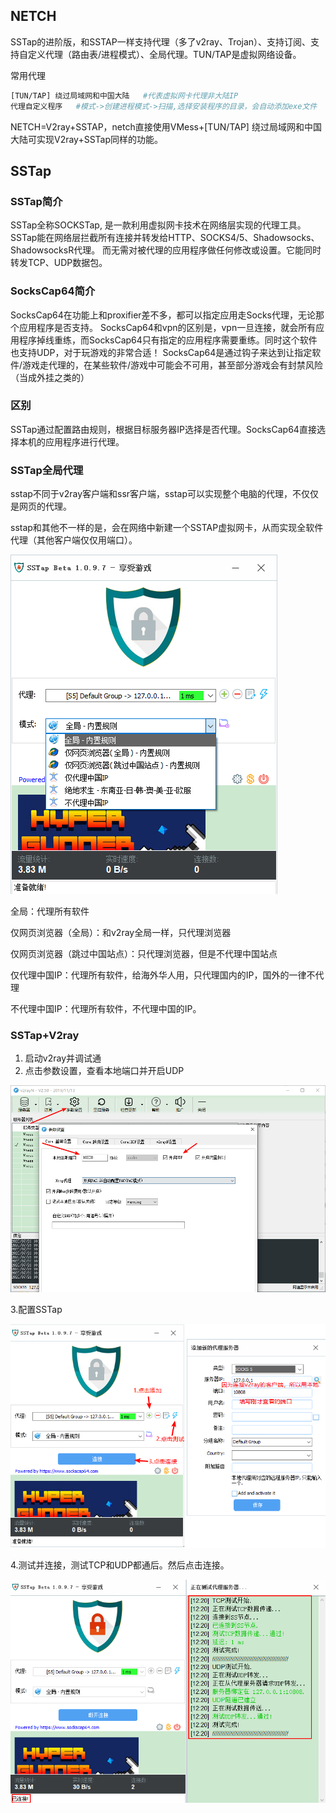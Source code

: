 ## NETCH

SSTap的进阶版，和SSTAP一样支持代理（多了v2ray、Trojan）、支持订阅、支持自定义代理（路由表/进程模式）、全局代理。TUN/TAP是虚拟网络设备。

常用代理

```bash
[TUN/TAP] 绕过局域网和中国大陆   #代表虚拟网卡代理非大陆IP
代理自定义程序   #模式->创建进程模式->扫描,选择安装程序的目录，会自动添加exe文件
```

NETCH=V2ray+SSTAP，netch直接使用VMess+[TUN/TAP] 绕过局域网和中国大陆可实现V2ray+SSTap同样的功能。



## SSTap

### SSTap简介
SSTap全称SOCKSTap, 是一款利用虚拟网卡技术在网络层实现的代理工具。SSTap能在网络层拦截所有连接并转发给HTTP、SOCKS4/5、Shadowsocks、ShadowsocksR代理。
而无需对被代理的应用程序做任何修改或设置。它能同时转发TCP、UDP数据包。

### SocksCap64简介
SocksCap64在功能上和proxifier差不多，都可以指定应用走Socks代理，无论那个应用程序是否支持。
SocksCap64和vpn的区别是，vpn一旦连接，就会所有应用程序掉线重练，而SocksCap64只有指定的应用程序需要重练。同时这个软件也支持UDP，对于玩游戏的非常合适！
SocksCap64是通过钩子来达到让指定软件/游戏走代理的，在某些软件/游戏中可能会不可用，甚至部分游戏会有封禁风险（当成外挂之类的）

### 区别
SSTap通过配置路由规则，根据目标服务器IP选择是否代理。SocksCap64直接选择本机的应用程序进行代理。

### SSTap全局代理

sstap不同于v2ray客户端和ssr客户端，sstap可以实现整个电脑的代理，不仅仅是网页的代理。

sstap和其他不一样的是，会在网络中新建一个SSTAP虚拟网卡，从而实现全软件代理（其他客户端仅仅用端口）。

![image-20200726100359585](../SSTap&NETCH/images/image-20200726100359585.png)

全局：代理所有软件

仅网页浏览器（全局）：和v2ray全局一样，只代理浏览器

仅网页浏览器（跳过中国站点）：只代理浏览器，但是不代理中国站点

仅代理中国IP：代理所有软件，给海外华人用，只代理国内的IP，国外的一律不代理

不代理中国IP：代理所有软件，不代理中国的IP。

### SSTap+V2ray

1. 启动v2ray并调试通
2. 点击参数设置，查看本地端口并开启UDP

![image-20200726100921268](../SSTap&NETCH/images/image-20200726100921268.png)

3.配置SSTap

![image-20200726101209631](../SSTap&NETCH/images/image-20200726101209631.png)

4.测试并连接，测试TCP和UDP都通后。然后点击连接。

![image-20200726101305739](../SSTap&NETCH/images/image-20200726101305739.png)

